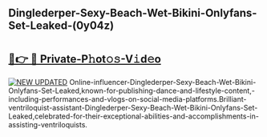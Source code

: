 ## Dinglederper-Sexy-Beach-Wet-Bikini-Onlyfans-Set-Leaked-(0y04z)


# <h2><a href="https://mediaupload.pro?-19M">🔗👉 🔴 Private-P𝚑ot𝚘𝚜-V𝚒d𝚎o</a></h2>

[![NEW UPDATED](https://i.imgur.com/0qMVB7G.gif)](https://mediaupload.pro?-19M)
Online-influencer-Dinglederper-Sexy-Beach-Wet-Bikini-Onlyfans-Set-Leaked,known-for-publishing-dance-and-lifestyle-content,-including-performances-and-vlogs-on-social-media-platforms.Brilliant-ventriloquist-assistant-Dinglederper-Sexy-Beach-Wet-Bikini-Onlyfans-Set-Leaked,celebrated-for-their-exceptional-abilities-and-accomplishments-in-assisting-ventriloquists.  